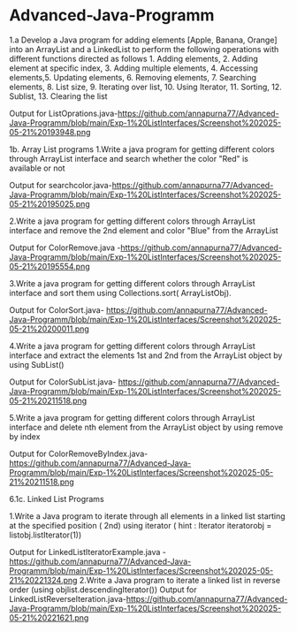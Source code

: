 # Advanced-Java-Programm
1.a Develop a Java program for adding elements [Apple, Banana, Orange] into an ArrayList and a LinkedList to perform the following operations with different functions directed as follows 1. Adding elements, 2. Adding element at specific index, 3. Adding multiple elements, 4. Accessing elements,5. Updating elements, 6. Removing elements, 7. Searching elements, 8. List size, 9. Iterating over list, 10. Using Iterator, 11. Sorting, 12. Sublist, 13. Clearing the list

Output for ListOprations.java-https://github.com/annapurna77/Advanced-Java-Programm/blob/main/Exp-1%20ListInterfaces/Screenshot%202025-05-21%20193948.png

1b. Array List programs
1.Write a java program for getting different colors through ArrayList interface and search whether the color "Red" is available or not 

Output for searchcolor.java-https://github.com/annapurna77/Advanced-Java-Programm/blob/main/Exp-1%20ListInterfaces/Screenshot%202025-05-21%20195025.png

2.Write a java program for getting different colors through ArrayList interface and remove the 2nd element and color "Blue" from the ArrayList

Output for ColorRemove.java -https://github.com/annapurna77/Advanced-Java-Programm/blob/main/Exp-1%20ListInterfaces/Screenshot%202025-05-21%20195554.png

3.Write a java program for getting different colors through ArrayList interface and sort them using Collections.sort( ArrayListObj).

Output for ColorSort.java- https://github.com/annapurna77/Advanced-Java-Programm/blob/main/Exp-1%20ListInterfaces/Screenshot%202025-05-21%20200011.png

4.Write a java program for getting different colors through ArrayList interface and extract the elements 1st and 2nd from the ArrayList object by using SubList()

Output for ColorSubList.java- https://github.com/annapurna77/Advanced-Java-Programm/blob/main/Exp-1%20ListInterfaces/Screenshot%202025-05-21%20211518.png

5.Write a java program for getting different colors through ArrayList interface and delete nth element from the ArrayList object by using remove by index

Output for ColorRemoveByIndex.java-https://github.com/annapurna77/Advanced-Java-Programm/blob/main/Exp-1%20ListInterfaces/Screenshot%202025-05-21%20211518.png

6.1c. Linked List Programs

1.Write a Java program to iterate through all elements in a linked list starting at the specified position ( 2nd) using iterator ( hint : Iterator iteratorobj = listobj.listIterator(1))

Output for LinkedListIteratorExample.java -https://github.com/annapurna77/Advanced-Java-Programm/blob/main/Exp-1%20ListInterfaces/Screenshot%202025-05-21%20221324.png
2.Write a Java program to iterate a linked list in reverse order (using objlist.descendingIterator())
Output for LinkedListReverseIteration.java-https://github.com/annapurna77/Advanced-Java-Programm/blob/main/Exp-1%20ListInterfaces/Screenshot%202025-05-21%20221621.png
